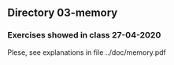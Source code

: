 ## Directory 03-memory
### Exercises showed in class 27-04-2020 

Plese, see explanations in file ../doc/memory.pdf

